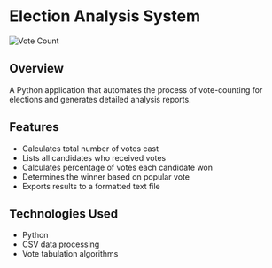 # Election Analysis System

![Vote Count](images/election_results.png)

## Overview
A Python application that automates the process of vote-counting for elections and generates detailed analysis reports.

## Features
- Calculates total number of votes cast
- Lists all candidates who received votes
- Calculates percentage of votes each candidate won
- Determines the winner based on popular vote
- Exports results to a formatted text file

## Technologies Used
- Python
- CSV data processing
- Vote tabulation algorithms
